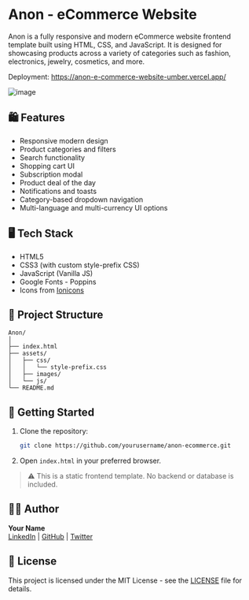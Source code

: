 # Anon - eCommerce Website

Anon is a fully responsive and modern eCommerce website frontend template built using HTML, CSS, and JavaScript. It is designed for showcasing products across a variety of categories such as fashion, electronics, jewelry, cosmetics, and more.

Deployment: https://anon-e-commerce-website-umber.vercel.app/

![image](https://github.com/user-attachments/assets/c0083aa7-dd10-49d0-b754-180b260fab0a)

## 🛍 Features

- Responsive modern design
- Product categories and filters
- Search functionality
- Shopping cart UI
- Subscription modal
- Product deal of the day
- Notifications and toasts
- Category-based dropdown navigation
- Multi-language and multi-currency UI options

## 🖥️ Tech Stack

- HTML5
- CSS3 (with custom style-prefix CSS)
- JavaScript (Vanilla JS)
- Google Fonts - Poppins
- Icons from [Ionicons](https://ionic.io/ionicons)

## 📁 Project Structure

```
Anon/
│
├── index.html
├── assets/
│   ├── css/
│   │   └── style-prefix.css
│   ├── images/
│   └── js/
└── README.md
```

## 🚀 Getting Started

1. Clone the repository:
   ```bash
   git clone https://github.com/yourusername/anon-ecommerce.git
   ```

2. Open `index.html` in your preferred browser.

> ⚠️ This is a static frontend template. No backend or database is included.

## 🧑‍💻 Author

**Your Name**  
[LinkedIn](#) | [GitHub](#) | [Twitter](#)

## 📄 License

This project is licensed under the MIT License - see the [LICENSE](LICENSE) file for details.
